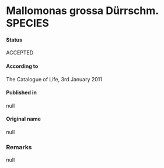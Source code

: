 Mallomonas grossa Dürrschm. SPECIES
=======

#### Status
ACCEPTED

#### According to
The Catalogue of Life, 3rd January 2011

#### Published in
null

#### Original name
null

### Remarks
null